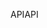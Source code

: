 <span data-ttu-id="8b84e-101">API</span><span class="sxs-lookup"><span data-stu-id="8b84e-101">API</span></span>